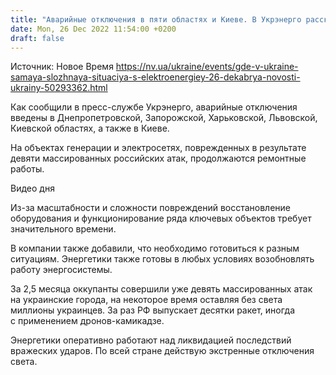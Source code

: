 ```yaml
---
title: "Аварийные отключения в пяти областях и Киеве. В Укрэнерго рассказали, где в Украине самая сложная ситуация со светом"
date: Mon, 26 Dec 2022 11:54:00 +0200
draft: false
---
```

Источник: Новое Время https://nv.ua/ukraine/events/gde-v-ukraine-samaya-slozhnaya-situaciya-s-elektroenergiey-26-dekabrya-novosti-ukrainy-50293362.html


 Как сообщили в пресс-службе Укрэнерго, аварийные отключения введены в Днепропетровской, Запорожской, Харьковской, Львовской, Киевской областях, а также в Киеве.

На объектах генерации и электросетях, поврежденных в результате девяти массированных российских атак, продолжаются ремонтные работы.

 Видео дня   

Из-за масштабности и сложности повреждений восстановление оборудования и функционирование ряда ключевых объектов требует значительного времени.

В компании также добавили, что необходимо готовиться к разным ситуациям. Энергетики также готовы в любых условиях возобновлять работу энергосистемы.

За 2,5 месяца оккупанты совершили уже девять массированных атак на украинские города, на некоторое время оставляя без света миллионы украинцев. За раз РФ выпускает десятки ракет, иногда с применением дронов-камикадзе.

Энергетики оперативно работают над ликвидацией последствий вражеских ударов. По всей стране действую экстренные отключения света.
